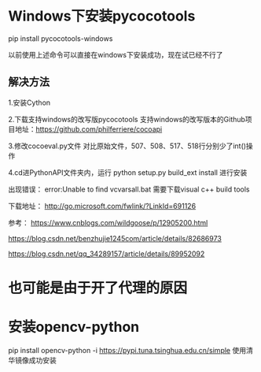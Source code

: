 # Windows下安装pycocotools
  pip install pycocotools-windows
  
以前使用上述命令可以直接在windows下安装成功，现在试已经不行了
## 解决方法
1.安装Cython

2.下载支持windows的改写版pycocotools
支持windows的改写版本的Github项目地址：https://github.com/philferriere/cocoapi

3.修改cocoeval.py文件
  对比原始文件，507、508、517、518行分别少了int()操作
  
4.cd进PythonAPI文件夹内，运行
  python setup.py build_ext install
进行安装

出现错误：
  error:Unable to find vcvarsall.bat 
需要下载visual c++ build tools

下载地址：
  http://go.microsoft.com/fwlink/?LinkId=691126
  
参考：
  https://www.cnblogs.com/wildgoose/p/12905200.html
  
  https://blog.csdn.net/benzhujie1245com/article/details/82686973
  
  https://blog.csdn.net/qq_34289157/article/details/89952092
  
  # 也可能是由于开了代理的原因 #

# 安装opencv-python
  pip install opencv-python  -i https://pypi.tuna.tsinghua.edu.cn/simple
  使用清华镜像成功安装
